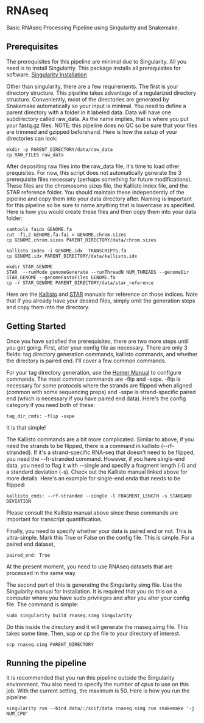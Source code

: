 # RNAseq
Basic RNAseq Processing Pipeline using Singularity and Snakemake.

## Prerequisites
The prerequisites for this pipeline are minimal due to Singularity. All you need is to install Singularity. This package installs all prerequisites for software. [Singularity Installation](http://singularity.lbl.gov/docs-installation)

Other than singularity, there are a few requirements. The first is your directory structure. This pipeline takes advantage of a regularized directory structure. Conveniently, most of the directories are generated by Snakemake automatically so your input is minimal. You need to define a parent directory with a folder in it labeled data. Data will have one subdirectory called raw_data. As the name implies, that is where you put your fastq.gz files. NOTE: this pipeline does no QC so be sure that your files are trimmed and gzipped beforehand. Here is how the setup of your directories can look:
```
mkdir -p PARENT_DIRECTORY/data/raw_data 
cp RAW_FILES raw_data
```
After depositing raw files into the raw_data file, it's time to load other prequisites. For now, this script does not automatically generate the 3 prerequisite files necessary (perhaps something for future modifications). These files are the chromosome sizes file, the Kallisto index file, and the STAR reference folder. You should maintain these independently of the pipeline and copy them into your data directory after. Naming is important for this pipeline so be sure to name anything that is lowercase as specified. Here is how you would create these files and then copy them into your data folder:
```
samtools faidx GENOME.fa
cut -f1,2 GENOME.fa.fai > GENOME.chrom.sizes
cp GENOME.chrom.sizes PARENT_DIRECTORY/data/chrom.sizes

kallisto index -i GENOME.idx  TRANSCRIPTS.fa
cp GENOME.idx PARENT_DIRECTORY/data/kallisto.idx

mkdir STAR_GENOME
STAR  --runMode genomeGenerate --runThreadN NUM_THREADS --genomeDir STAR_GENOME --genomeFastaFiles GENOME.fa
cp -r STAR_GENOME PARENT_DIRECTORY/data/star_reference
```
Here are the [Kallisto](https://pachterlab.github.io/kallisto/manual) and [STAR](https://github.com/alexdobin/STAR/blob/master/doc/STARmanual.pdf) manuals for reference on those indices. Note that if you already have your desired files, simply omit the generation steps and copy them into the directory.

## Getting Started
Once you have satisfied the prerequisites, there are two more steps until you get going. First, alter your config file as necessary. There are only 3 fields: tag directory generation commands, kallisto commands, and whether the directory is paired end. I'll cover a few common commands.

For your tag directory generation, use the [Homer Manual](http://homer.ucsd.edu/homer/ngs/tagDir.html) to configure commands. The most common commands are -flip and -sspe. -flip is necessary for some protocols where the strands are flipped when aligned (common with some sequencing preps) and -sspe is strand-specific paired end (which is necessary if you have paired end data). Here's the config category if you need both of these:
```
tag_dir_cmds: -flip -sspe
```
It is that simple!

The Kallisto commands are a bit more complicated. Similar to above, if you need the strands to be flipped, there is a command in kallisto (--rf-stranded). If it's a strand-specific RNA-seq that doesn't need to be flipped, you need the --fr-stranded command. However, if you have single-end data, you need to flag it with --single and specify a fragment length (-l) and a standard deviation (-s). Check out the Kallisto manual linked above for more details. Here's an example for single-end enda that needs to be flipped:
```
kallisto_cmds: --rf-stranded --single -l FRAGMENT_LENGTH -s STANDARD DEVIATION
```
Please consult the Kallisto manual above since these commands are important for transcript quantification.

Finally, you need to specify whether your data is paired end or not. This is ultra-simple. Mark this True or False on the config file. This is simple. For a paired end dataset,
```
paired_end: True
```
At the present moment, you need to use RNAseq datasets that are processed in the same way.

The second part of this is generating the Singularity simg file. Use the Singularity manual for installation. It is required that you do this on a computer where you have sudo privileges and after you alter your config file. The command is simple:
```
sudo singularity build rnaseq.simg Singularity
```
Do this inside the directory and it will generate the rnaseq.simg file. This takes some time. Then, scp or cp the file to your directory of interest.
```
scp rnaseq.simg PARENT_DIRECTORY
```
## Running the pipeline
It is recommended that you run this pipeline outside the Singularity environment. You also need to specify the number of cpus to use on this job. With the current setting, the maximum is 50. Here is how you run the pipeline:
```
singularity run --bind data/:/scif/data rnaseq.simg run snakemake '-j NUM_CPU'
```
